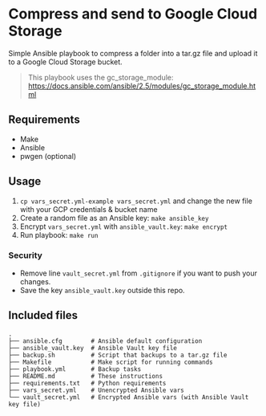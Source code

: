 # Compress and send to Google Cloud Storage

Simple Ansible playbook to compress a folder into a tar.gz file and upload it to a Google Cloud Storage bucket.

> This playbook uses the gc_storage_module: https://docs.ansible.com/ansible/2.5/modules/gc_storage_module.html

## Requirements

* Make
* Ansible
* pwgen (optional)

## Usage

1. `cp vars_secret.yml-example vars_secret.yml` and change the new file with your GCP credentials & bucket name
2. Create a random file as an Ansible key: `make ansible_key`
3. Encrypt `vars_secret.yml` with `ansible_vault.key`: `make encrypt`
4. Run playbook: `make run`

### Security

* Remove line `vault_secret.yml` from `.gitignore` if you want to push your changes.
* Save the key `ansible_vault.key` outside this repo.

## Included files

```
.
├── ansible.cfg        # Ansible default configuration
├── ansible_vault.key  # Ansible Vault key file
├── backup.sh          # Script that backups to a tar.gz file
├── Makefile           # Make script for running commands
├── playbook.yml       # Backup tasks
├── README.md          # These instructions
├── requirements.txt   # Python requirements
├── vars_secret.yml    # Unencrypted Ansible vars
└── vault_secret.yml   # Encrypted Ansible vars (with Ansible Vault key file)
```
